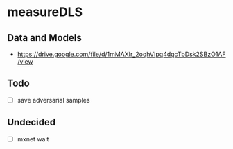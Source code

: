 # measureDLS

## Data and Models

* https://drive.google.com/file/d/1mMAXIr_2oqhVIpq4dgcTbDsk2SBzO1AF/view

## Todo

* [ ] save adversarial samples

## Undecided

* [ ] mxnet wait